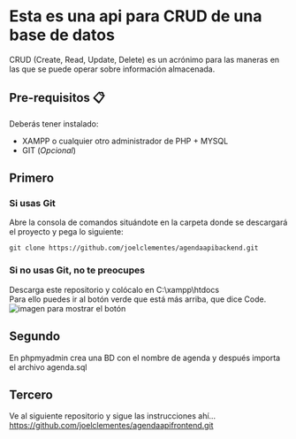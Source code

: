 # Esta es una api para CRUD de una base de datos
CRUD (Create, Read, Update, Delete) es un acrónimo para las maneras en las que se puede operar sobre información almacenada. 

## Pre-requisitos 📋
Deberás tener instalado:
* XAMPP o cualquier otro administrador de PHP + MYSQL
* GIT (_Opcional_)

## Primero 

### Si usas Git
Abre la consola de comandos situándote en la carpeta donde se descargará el proyecto y pega lo siguiente:
```
git clone https://github.com/joelclementes/agendaapibackend.git
```

### Si no usas Git, no te preocupes
Descarga este repositorio y colócalo en C:\xampp\htdocs\
Para ello puedes ir al botón verde que está más arriba, que dice Code.
![imagen para mostrar el botón](https://cpb-us-e1.wpmucdn.com/sites.northwestern.edu/dist/b/3044/files/2021/05/github.png)

## Segundo
En phpmyadmin crea una BD con el nombre de agenda y después importa el archivo agenda.sql
## Tercero
Ve al siguiente repositorio y sigue las instrucciones ahí... https://github.com/joelclementes/agendaapifrontend.git
